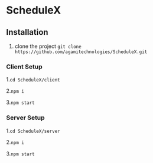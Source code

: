 # ScheduleX

## Installation
1. clone the project
```git clone https://github.com/agamitechnologies/ScheduleX.git```

### Client Setup
1.```cd ScheduleX/client```

2.```npm i```

3.```npm start```

### Server Setup

1.```cd ScheduleX/server```

2.```npm i```

3.```npm start```
